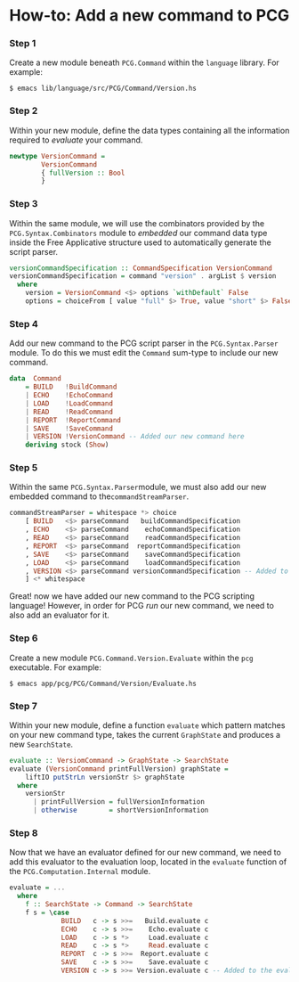 # How-to: Add a new command to PCG

### Step 1
Create a new module beneath `PCG.Command` within the `language` library. For example:

```
$ emacs lib/language/src/PCG/Command/Version.hs
```

### Step 2
Within your new module, define the data types containing all the information required to *evaluate* your command.

```haskell
newtype VersionCommand = 
        VersionCommand 
        { fullVersion :: Bool 
        }
```

### Step 3
Within the same module, we will use the combinators provided by the `PCG.Syntax.Combinators` module to *embedded* our command data type inside the Free Applicative structure used to automatically generate the script parser.

```haskell
versionCommandSpecification :: CommandSpecification VersionCommand
versionCommandSpecification = command "version" . argList $ version
  where
    version = VersionCommand <$> options `withDefault` False
    options = choiceFrom [ value "full" $> True, value "short" $> False] 
```

### Step 4
Add our new command to the PCG script parser in the `PCG.Syntax.Parser` module. To do this we must edit the `Command` sum-type to include our new command.

```haskell
data  Command
    = BUILD   !BuildCommand
    | ECHO    !EchoCommand
    | LOAD    !LoadCommand
    | READ    !ReadCommand
    | REPORT  !ReportCommand
    | SAVE    !SaveCommand
    | VERSION !VersionCommand -- Added our new command here
    deriving stock (Show)
```

### Step 5
Within the same `PCG.Syntax.Parser`module, we must also add our new embedded command to the`commandStreamParser`.

```haskell
commandStreamParser = whitespace *> choice
    [ BUILD   <$> parseCommand   buildCommandSpecification
    , ECHO    <$> parseCommand    echoCommandSpecification
    , READ    <$> parseCommand    readCommandSpecification
    , REPORT  <$> parseCommand  reportCommandSpecification
    , SAVE    <$> parseCommand    saveCommandSpecification
    , LOAD    <$> parseCommand    loadCommandSpecification
    , VERSION <$> parseCommand versionCommandSpecification -- Added to the PCG Script parser!
    ] <* whitespace
```

Great! now we have added our new command to the PCG scripting language! However, in order for PCG *run* our new command, we need to also add an evaluator for it.

### Step 6
Create a new module `PCG.Command.Version.Evaluate` within the `pcg` executable. For example:

```
$ emacs app/pcg/PCG/Command/Version/Evaluate.hs
```

### Step 7

Within your new module, define a function `evaluate` which pattern matches on your new command type, takes the current `GraphState` and produces a new `SearchState`.

```haskell
evaluate :: VersiomCommand -> GraphState -> SearchState
evaluate (VersionCommand printFullVersion) graphState =
    liftIO putStrLn versionStr $> graphState
  where
    versionStr
      | printFullVersion = fullVersionInformation
      | otherwise        = shortVersionInformation
```

### Step 8
Now that we have an evaluator defined for our new command, we need to add this evaluator to the evaluation loop, located in the `evaluate` function of the `PCG.Computation.Internal` module.

```haskell
evaluate = ...
  where
    f :: SearchState -> Command -> SearchState
    f s = \case
             BUILD   c -> s >>=   Build.evaluate c
             ECHO    c -> s >>=    Echo.evaluate c
             LOAD    c -> s *>     Load.evaluate c
             READ    c -> s *>     Read.evaluate c
             REPORT  c -> s >>=  Report.evaluate c
             SAVE    c -> s >>=    Save.evaluate c
             VERSION c -> s >>= Version.evaluate c -- Added to the evaluation loop here
```
